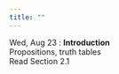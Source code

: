 ```yaml
---
title: ""
---
```


Wed, Aug 23
: **Introduction**  
  Propositions, truth tables  
  Read Section 2.1


